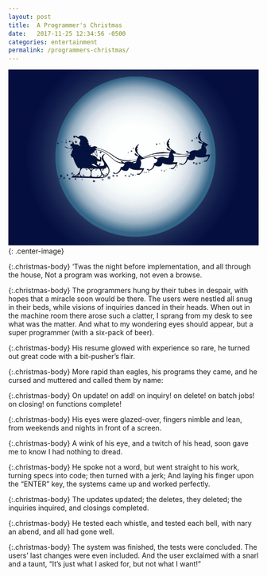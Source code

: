 ```yaml
---
layout: post
title:  A Programmer's Christmas
date:   2017-11-25 12:34:56 -0500
categories: entertainment
permalink: /programmers-christmas/
---
```


![IMAGE](/assets/img/Tws-the-night-before-christmas.png){: .center-image}

{:.christmas-body}
‘Twas the night before implementation,
and all through the house,
Not a program was working, not even a browse.

{:.christmas-body}
The programmers hung by their tubes in despair,
with hopes that a miracle soon would be there.
The users were nestled all snug in their beds,
while visions of inquiries danced in their heads.
When out in the machine room there arose such a clatter,
I sprang from my desk to see what was the matter.
And what to my wondering eyes should appear,
but a super programmer (with a six-pack of beer).

{:.christmas-body}
His resume glowed with experience so rare,
he turned out great code with a bit-pusher’s flair.

{:.christmas-body}
More rapid than eagles, his programs they came,
and he cursed and muttered and called them by name:

{:.christmas-body}
On update! on add! on inquiry! on delete!
on batch jobs! on closing! on functions complete!

{:.christmas-body}
His eyes were glazed-over, fingers nimble and lean,
from weekends and nights in front of a screen.

{:.christmas-body}
A wink of his eye, and a twitch of his head,
soon gave me to know I had nothing to dread.

{:.christmas-body}
He spoke not a word, but went straight to his work,
turning specs into code; then turned with a jerk;
And laying his finger upon the “ENTER” key,
the systems came up and worked perfectly.

{:.christmas-body}
The updates updated; the deletes, they deleted;
the inquiries inquired, and closings completed.

{:.christmas-body}
He tested each whistle, and tested each bell,
with nary an abend, and all had gone well.

{:.christmas-body}
The system was finished, the tests were concluded.
The users’ last changes were even included.
And the user exclaimed with a snarl and a taunt,
“It’s just what I asked for, but not what I want!”
